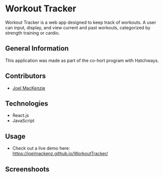 # Workout Tracker
Workout Tracker is a web app designed to keep track of workouts. A user can input, display, and view current and past workouts, categorized by strength training or cardio.

## General Information

This application was made as part of the co-hort program with Hatchways.

## Contributors

- [Joel MacKenzie](https://github.com/joelmackenz)

## Technologies

- React.js
- JavaScript


## Usage

- Check out a live demo here: https://joelmackenz.github.io/WorkoutTracker/


## Screenshoots
